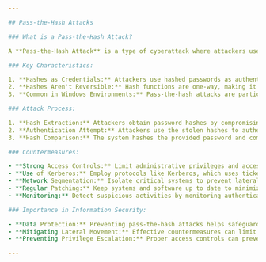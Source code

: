 ```yaml
---

## Pass-the-Hash Attacks

### What is a Pass-the-Hash Attack?

A **Pass-the-Hash Attack** is a type of cyberattack where attackers use stolen password hashes to gain unauthorized access to systems or accounts. Instead of cracking the actual password, attackers use the hashed value obtained from one system to authenticate themselves on another.

### Key Characteristics:

1. **Hashes as Credentials:** Attackers use hashed passwords as authentication credentials, without needing the actual password.
2. **Hashes Aren't Reversible:** Hash functions are one-way, making it difficult to convert hashes back into plain text passwords.
3. **Common in Windows Environments:** Pass-the-hash attacks are particularly prevalent in Windows networks.

### Attack Process:

1. **Hash Extraction:** Attackers obtain password hashes by compromising a system or using malware.
2. **Authentication Attempt:** Attackers use the stolen hashes to authenticate themselves on other systems.
3. **Hash Comparison:** The system hashes the provided password and compares it to the stolen hash. If they match, access is granted.

### Countermeasures:

- **Strong Access Controls:** Limit administrative privileges and access to sensitive systems.
- **Use of Kerberos:** Employ protocols like Kerberos, which uses tickets instead of password hashes.
- **Network Segmentation:** Isolate critical systems to prevent lateral movement by attackers.
- **Regular Patching:** Keep systems and software up to date to minimize vulnerabilities.
- **Monitoring:** Detect suspicious activities by monitoring authentication logs.

### Importance in Information Security:

- **Data Protection:** Preventing pass-the-hash attacks helps safeguard sensitive data from unauthorized access.
- **Mitigating Lateral Movement:** Effective countermeasures can limit attackers' ability to move laterally within a network.
- **Preventing Privilege Escalation:** Proper access controls can prevent attackers from escalating privileges using stolen hashes.

---
```


